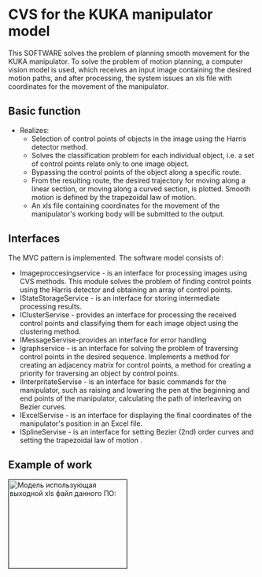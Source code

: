 # CVS for the KUKA manipulator model
This SOFTWARE solves the problem of planning smooth movement for the KUKA manipulator. To solve the problem of motion planning, a computer vision model is used, which receives an input image containing the desired motion paths, and after processing, the system issues an xls file with coordinates for the movement of the manipulator.
## Basic function
+ Realizes:
  + Selection of control points of objects in the image using the Harris detector method.
  + Solves the classification problem for each individual object, i.e. a set of control points relate only to one image object.
  + Bypassing the control points of the object along a specific route.
  + From the resulting route, the desired trajectory for moving along a linear section, or moving along a curved section, is plotted. Smooth motion is defined by the trapezoidal law of motion.
  + An xls file containing coordinates for the movement of the manipulator's working body will be submitted to the output.
## Interfaces
The MVC pattern is implemented.
The software model consists of:
  + Imageproccesingservice - is an interface for processing images using CVS methods. This module solves the problem of finding control points using the Harris detector and obtaining an array of control points.
  + IStateStorageService - is an interface for storing intermediate processing results.
  + IClusterServise - provides an interface for processing the received control points and classifying them for each image object using the clustering method.
  + IMessageServise-provides an interface for error handling
  + Igraphservice - is an interface for solving the problem of traversing control points in the desired sequence. Implements a method for creating an adjacency matrix for control points, a method for creating a priority for traversing an object by control points. 
  + IInterpritateServise - is an interface for basic commands for the manipulator, such as raising and lowering the pen at the beginning and end points of the manipulator, calculating the path of interleaving on Bezier curves.
  + IExcelServise - is an interface for displaying the final coordinates of the manipulator's position in an Excel file.
  + ISplineServise - is an interface for setting Bezier (2nd) order curves and setting the trapezoidal law of motion .
## Example of work 
<a href="http://www.youtube.com/watch?feature=player_embedded&v=YYzeGKxgiII" target="_blank"><img src="http://img.youtube.com/vi/YYzeGKxgiII/0.jpg" 
alt="Модель использующая выходной xls файл данного ПО:" width="240" height="180" border="1"/></a>
